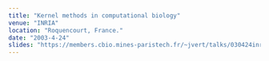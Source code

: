 ```yaml
---
title: "Kernel methods in computational biology"
venue: "INRIA"
location: "Roquencourt, France."
date: "2003-4-24"
slides: "https://members.cbio.mines-paristech.fr/~jvert/talks/030424inria/inria.pdf"
---
```

